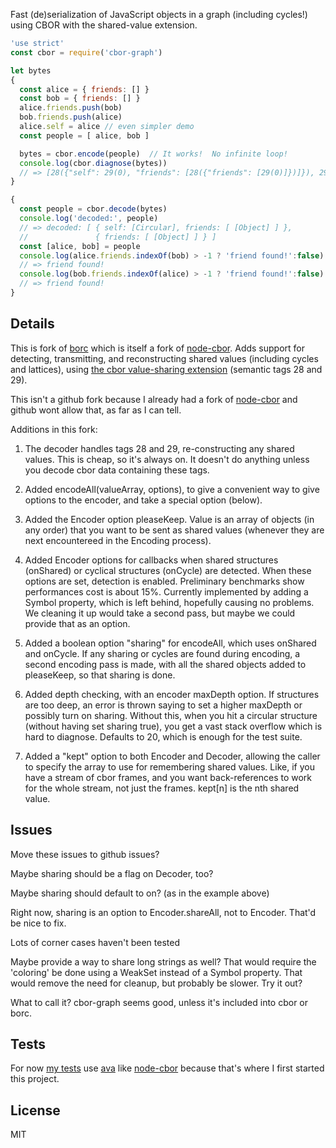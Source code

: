 Fast (de)serialization of JavaScript objects in a graph (including cycles!) using CBOR with the shared-value extension.

```js
'use strict'
const cbor = require('cbor-graph')

let bytes
{
  const alice = { friends: [] }
  const bob = { friends: [] }
  alice.friends.push(bob)
  bob.friends.push(alice)
  alice.self = alice // even simpler demo
  const people = [ alice, bob ]

  bytes = cbor.encode(people)  // It works!  No infinite loop!
  console.log(cbor.diagnose(bytes))
  // => [28({"self": 29(0), "friends": [28({"friends": [29(0)]})]}), 29(1)]
}

{
  const people = cbor.decode(bytes)
  console.log('decoded:', people)
  // => decoded: [ { self: [Circular], friends: [ [Object] ] },
  //               { friends: [ [Object] ] } ]
  const [alice, bob] = people
  console.log(alice.friends.indexOf(bob) > -1 ? 'friend found!':false)
  // => friend found!
  console.log(bob.friends.indexOf(alice) > -1 ? 'friend found!':false)
  // => friend found!
}
```

## Details

This is fork of [borc](https://github.com/dignifiedquire/borc) which is itself a fork of [node-cbor](https://github.com/hildjj/node-cbor).  Adds support for detecting, transmitting, and reconstructing shared values (including cycles and lattices), using [the cbor value-sharing extension](http://cbor.schmorp.de/value-sharing) (semantic tags 28 and 29).

This isn't a github fork because I already had a fork of [node-cbor](https://github.com/hildjj/node-cbor) and github wont allow that, as far as I can tell.

Additions in this fork:

1.  The decoder handles tags 28 and 29, re-constructing any shared values.  This is cheap, so it's always on.  It doesn't do anything unless you decode cbor data containing these tags.

2.  Added encodeAll(valueArray, options), to give a convenient way to give options to the encoder, and take a special option (below).

3.  Added the Encoder option pleaseKeep.  Value is an array of objects (in any order) that you want to be sent as shared values (whenever they are next encountereed in the Encoding process).

4.  Added Encoder options for callbacks when shared structures (onShared) or cyclical structures (onCycle) are detected.   When these options are set, detection is enabled.  Preliminary benchmarks show performances cost is about 15%.  Currently implemented by adding a Symbol property, which is left behind, hopefully causing no problems.   We cleaning it up would take a second pass, but maybe we could provide that as an option.

5.  Added a boolean option "sharing" for encodeAll, which uses onShared and onCycle.  If any sharing or cycles are found during encoding, a second encoding pass is made, with all the shared objects added to pleaseKeep, so that sharing is done.

5.  Added depth checking, with an encoder maxDepth option.   If structures are too deep, an error is thrown saying to set a higher maxDepth or possibly turn on sharing.  Without this, when you hit a circular structure (without having set sharing true), you get a vast stack overflow which is hard to diagnose.  Defaults to 20, which is enough for the test suite.

6.  Added a "kept" option to both Encoder and Decoder, allowing the caller to specify the array to use for remembering shared values.   Like, if you have a stream of cbor frames, and you want back-references to work for the whole stream, not just the frames.  kept[n] is the nth shared value.

## Issues

Move these issues to github issues?

Maybe sharing should be a flag on Decoder, too?

Maybe sharing should default to on? (as in the example above)

Right now, sharing is an option to Encoder.shareAll, not to Encoder.  That'd be nice to fix.

Lots of corner cases haven't been tested

Maybe provide a way to share long strings as well?  That would require the 'coloring' be done using a WeakSet instead of a Symbol property.   That would remove the need for cleanup, but probably be slower.  Try it out?

What to call it?  cbor-graph seems good, unless it's included into cbor or borc.

## Tests

For now [my tests](https://github.com/sandhawke/borc-refs/blob/master/test/refs.ava.js) use [ava](https://github.com/avajs/ava) like [node-cbor](https://github.com/hildjj/node-cbor) because that's where I first started this project.

## License

MIT
